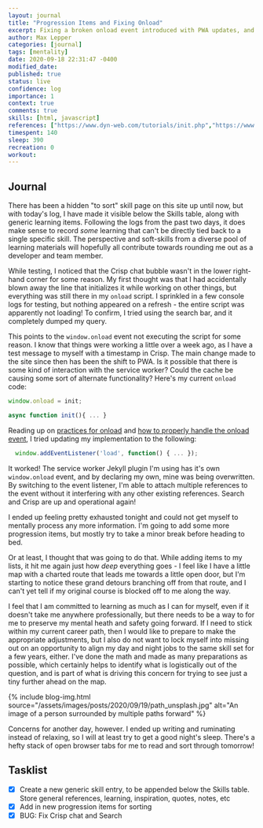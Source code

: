 ```yaml
---
layout: journal
title: "Progression Items and Fixing Onload"
excerpt: Fixing a broken onload event introduced with PWA updates, and adding more learning progression items to my backlog.
author: Max Lepper
categories: [journal]
tags: [mentality]
date: 2020-09-18 22:31:47 -0400
modified_date:
published: true
status: live
confidence: log
importance: 1
context: true
comments: true
skills: [html, javascript]
references: ["https://www.dyn-web.com/tutorials/init.php","https://www.javascripttutorial.net/javascript-dom/javascript-onload/"]
timespent: 140
sleep: 390
recreation: 0
workout:
---
```


## Journal

There has been a hidden "to sort" skill page on this site up until now, but with today's log, I have made it visible below the Skills table, along with generic learning items. Following the logs from the past two days, it does make sense to record _some_ learning that can't be directly tied back to a single specific skill. The perspective and soft-skills from a diverse pool of learning materials will hopefully all contribute towards rounding me out as a developer and team member.

While testing, I noticed that the Crisp chat bubble wasn't in the lower right-hand corner for some reason. My first thought was that I had accidentally blown away the line that initializes it while working on other things, but everything was still there in my `onload` script. I sprinkled in a few console logs for testing, but nothing appeared on a refresh - the entire script was apparently not loading! To confirm, I tried using the search bar, and it completely dumped my query.

This points to the `window.onload` event not executing the script for some reason. I know that things were working a little over a week ago, as I have a test message to myself with a timestamp in Crisp. The main change made to the site since then has been the shift to PWA. Is it possible that there is some kind of interaction with the service worker? Could the cache be causing some sort of alternate functionality? Here's my current `onload` code:

```js
window.onload = init;

async function init(){ ... }
```

Reading up on [practices for onload]({{page.references[0]}}) and [how to properly handle the onload event]({{page.references[1]}}), I tried updating my implementation to the following:

```js
  window.addEventListener('load', function() { ... });
```

It worked! The service worker Jekyll plugin I'm using has it's own `window.onload` event, and by declaring my own, mine was being overwritten. By switching to the event listener, I'm able to attach multiple references to the event without it interfering with any other existing references. Search and Crisp are up and operational again!

I ended up feeling pretty exhausted tonight and could not get myself to mentally process any more information. I'm going to add some more progression items, but mostly try to take a minor break before heading to bed.

Or at least, I thought that was going to do that. While adding items to my lists, it hit me again just how _deep_ everything goes - I feel like I have a little map with a charted route that leads me towards a little open door, but I'm starting to notice these grand detours branching off from that route, and I can't yet tell if my original course is blocked off to me along the way.

I feel that I am committed to learning as much as I can for myself, even if it doesn't take me anywhere professionally, but there needs to be a way to for me to preserve my mental heath and safety going forward. If I need to stick within my current career path, then I would like to prepare to make the appropriate adjustments, but I also do not want to lock myself into missing out on an opportunity to align my day and night jobs to the same skill set for a few years, either. I've done the math and made as many preparations as possible, which certainly helps to identify what is logistically out of the question, and is part of what is driving this concern for trying to see just a tiny further ahead on the map.

{% include blog-img.html source="/assets/images/posts/2020/09/19/path_unsplash.jpg" alt="An image of a person surrounded by multiple paths forward" %}

Concerns for another day, however. I ended up writing and ruminating instead of relaxing, so I will at least try to get a good night's sleep. There's a hefty stack of open browser tabs for me to read and sort through tomorrow!

## Tasklist

- [x] Create a new generic skill entry, to be appended below the Skills table. Store general references, learning, inspiration, quotes, notes, etc
- [x] Add in new progression items for sorting
- [x] BUG: Fix Crisp chat and Search